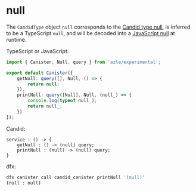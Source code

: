 # null

The `CandidType` object `null` corresponds to the [Candid type null](https://internetcomputer.org/docs/current/references/candid-ref#type-null), is inferred to be a TypeScript `null`, and will be decoded into a [JavaScript null](https://developer.mozilla.org/en-US/docs/Web/JavaScript/Reference/Operators/null) at runtime.

TypeScript or JavaScript:

```typescript
import { Canister, Null, query } from 'azle/experimental';

export default Canister({
    getNull: query([], Null, () => {
        return null;
    }),
    printNull: query([Null], Null, (null_) => {
        console.log(typeof null_);
        return null_;
    })
});
```

Candid:

```
service : () -> {
    getNull : () -> (null) query;
    printNull : (null) -> (null) query;
}
```

dfx:

```bash
dfx canister call candid_canister printNull '(null)'
(null : null)
```
